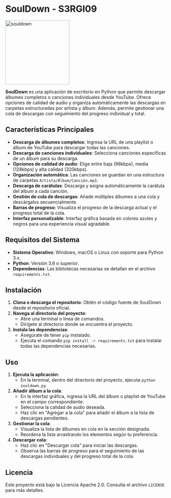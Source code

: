 # SoulDown - S3RGI09
<img src="https://github.com/user-attachments/assets/6e1c5313-af7a-4a8e-9ef2-52825c9e577d" alt="souldown" width="200">


**SoulDown** es una aplicación de escritorio en Python que permite descargar álbumes completos o canciones individuales desde YouTube. Ofrece opciones de calidad de audio y organiza automáticamente las descargas en carpetas estructuradas por artista y álbum. Además, permite gestionar una cola de descargas con seguimiento del progreso individual y total.

## Características Principales

- **Descarga de álbumes completos**: Ingresa la URL de una playlist o álbum de YouTube para descargar todas las canciones.
- **Descarga de canciones individuales**: Selecciona canciones específicas de un álbum para su descarga.
- **Opciones de calidad de audio**: Elige entre baja (96kbps), media (128kbps) y alta calidad (320kbps).
- **Organización automática**: Las canciones se guardan en una estructura de carpetas `Artista/Álbum/Canción.mp3`.
- **Descarga de carátulas**: Descarga y asigna automáticamente la carátula del álbum a cada canción.
- **Gestión de cola de descargas**: Añade múltiples álbumes a una cola y descárgalos secuencialmente.
- **Barras de progreso**: Visualiza el progreso de la descarga actual y el progreso total de la cola.
- **Interfaz personalizable**: Interfaz gráfica basada en colores azules y negros para una experiencia visual agradable.

## Requisitos del Sistema

- **Sistema Operativo**: Windows, macOS o Linux con soporte para Python 3.x.
- **Python**: Versión 3.6 o superior.
- **Dependencias**: Las bibliotecas necesarias se detallan en el archivo `requirements.txt`.

## Instalación

1. **Clona o descarga el repositorio**: Obtén el código fuente de SoulDown desde el repositorio oficial.
2. **Navega al directorio del proyecto**:
   - Abre una terminal o línea de comandos.
   - Dirígete al directorio donde se encuentra el proyecto.
3. **Instala las dependencias**:
   - Asegúrate de tener `pip` instalado.
   - Ejecuta el comando `pip install -r requirements.txt` para instalar todas las dependencias necesarias.

## Uso

1. **Ejecuta la aplicación**:
   - En la terminal, dentro del directorio del proyecto, ejecuta `python souldown.py`.
2. **Añadir álbum a la cola**:
   - En la interfaz gráfica, ingresa la URL del álbum o playlist de YouTube en el campo correspondiente.
   - Selecciona la calidad de audio deseada.
   - Haz clic en "Agregar a la cola" para añadir el álbum a la lista de descargas pendientes.
3. **Gestionar la cola**:
   - Visualiza la lista de álbumes en cola en la sección designada.
   - Reordena la lista arrastrando los elementos según tu preferencia.
4. **Descargar cola**:
   - Haz clic en "Descargar cola" para iniciar las descargas.
   - Observa las barras de progreso para el seguimiento de las descargas individuales y del progreso total de la cola.

## Licencia

Este proyecto está bajo la Licencia Apache 2.0. Consulta el archivo `LICENSE` para más detalles.
